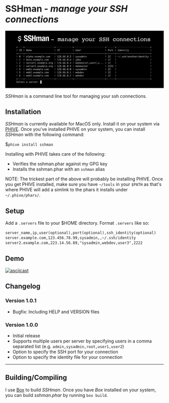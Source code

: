 # SSHman - *manage your SSH connections*

![SSHman - manage your SSH connections](https://raw.githubusercontent.com/mwender/sshman/master/lib/img/sshman-image.png)

*SSHman* is a command line tool for managing your ssh connections.

## Installation

*SSHman* is currently available for MacOS only. Install it on your system via [PHIVE](https://phar.io). Once you've installed PHIVE on your system, you can install *SSHman* with the following command:

$`phive install sshman`

Installing with PHIVE takes care of the following:

- Verifies the sshman.phar against my GPG key
- Installs the sshman.phar with an `sshman` alias

NOTE: The trickest part of the above will probably be installing PHIVE. Once you get PHIVE installed, make sure you have `~/tools` in your `$PATH` as that's where PHIVE will add a simlink to the phars it installs under `~/.phive/phars/`.

## Setup

Add a `.servers` file to your $HOME directory. Format `.servers` like so:

```
server_name,ip,user(optional),port(optional),ssh_identity(optional)
server.example.com,123.456.78.99,sysadmin,,~/.ssh/identity
server2.example.com,223.14.56.89,"sysadmin,webdev,user3",2222
```
## Demo

[![asciicast](https://asciinema.org/a/117973.png)](https://asciinema.org/a/117973)

## Changelog

### Version 1.0.1

- Bugfix: Including HELP and VERSION files

### Version 1.0.0

- Initial release
- Supports multiple users per server by specifying users in a comma separated list (e.g. `admin,sysadmin,root,user1,user2`)
- Option to specify the SSH port for your connection
- Option to specify the identity file for your connection

---

## Building/Compiling

I use [Box](https://github.com/box-project/box2) to build *SSHman*. Once you have *Box* installed on your system, you can build *sshman.phar* by running `box build`.